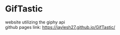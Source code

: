 # GifTastic
website utilizing the giphy api
<br>
github pages link: https://jaylesh27.github.io/GifTastic/
